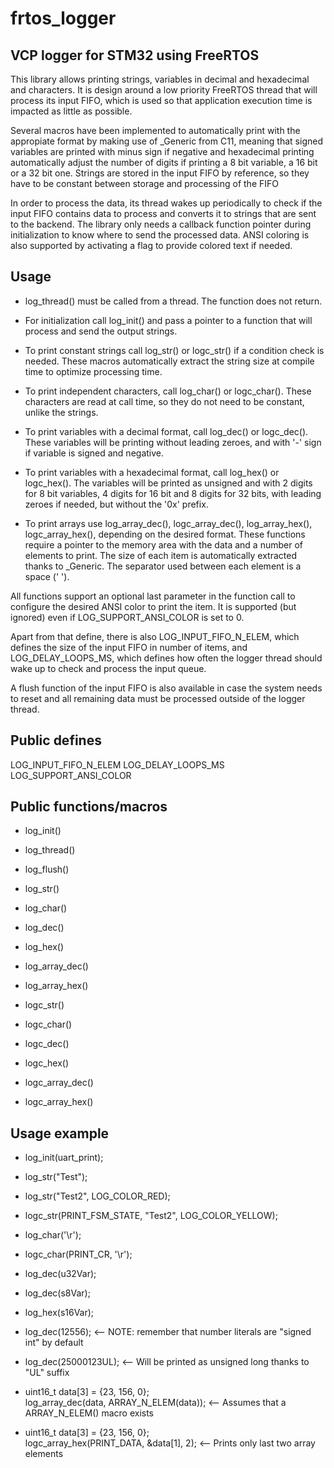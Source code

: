# frtos_logger

## VCP logger for STM32 using FreeRTOS

This library allows printing strings, variables in decimal and hexadecimal and characters.
It is design around a low priority FreeRTOS thread that will process its input FIFO, which
is used so that application execution time is impacted as little as possible.

Several macros have been implemented to automatically print with the appropiate format by
making use of _Generic from C11, meaning that signed variables are printed with minus sign if
negative and hexadecimal printing automatically adjust the number of digits if printing a
8 bit variable, a 16 bit or a 32 bit one.
Strings are stored in the input FIFO by reference, so they have to be constant between storage
and processing of the FIFO

In order to process the data, its thread wakes up periodically to check if the input FIFO
contains data to process and converts it to strings that are sent to the backend. The library
only needs a callback function pointer during initialization to know where to send the
processed data.
ANSI coloring is also supported by activating a flag to provide colored text if needed.


## Usage

* log_thread() must be called from a thread. The function does not return.

* For initialization call log_init() and pass a pointer to a function that will process and send
the output strings.

* To print constant strings call log_str() or logc_str() if a condition check is needed. These
macros automatically extract the string size at compile time to optimize processing time.

* To print independent characters, call log_char() or logc_char(). These characters are read at
call time, so they do not need to be constant, unlike the strings.

* To print variables with a decimal format, call log_dec() or logc_dec(). These variables will
be printing without leading zeroes, and with '-' sign if variable is signed and negative.

* To print variables with a hexadecimal format, call log_hex() or logc_hex(). The variables will
be printed as unsigned and with 2 digits for 8 bit variables, 4 digits for 16 bit and 8 digits
for 32 bits, with leading zeroes if needed, but without the '0x' prefix.

* To print arrays use log_array_dec(), logc_array_dec(), log_array_hex(), logc_array_hex(),
depending on the desired format. These functions require a pointer to the memory area with the
data and a number of elements to print. The size of each item is automatically extracted thanks
to _Generic. The separator used between each element is a space (' ').

All functions support an optional last parameter in the function call to configure the desired
ANSI color to print the item. It is supported (but ignored) even if LOG_SUPPORT_ANSI_COLOR is
set to 0.

Apart from that define, there is also LOG_INPUT_FIFO_N_ELEM, which defines the size of the input
FIFO in number of items, and LOG_DELAY_LOOPS_MS, which defines how often the logger thread
should wake up to check and process the input queue.

A flush function of the input FIFO is also available in case the system needs to reset and all
remaining data must be processed outside of the logger thread.


## Public defines

LOG_INPUT_FIFO_N_ELEM
LOG_DELAY_LOOPS_MS
LOG_SUPPORT_ANSI_COLOR


## Public functions/macros

* log_init()
* log_thread()
* log_flush()

* log_str()
* log_char()
* log_dec()
* log_hex()
* log_array_dec()
* log_array_hex()

* logc_str()
* logc_char()
* logc_dec()
* logc_hex()
* logc_array_dec()
* logc_array_hex()


## Usage example

* log_init(uart_print);

* log_str("Test");
* log_str("Test2", LOG_COLOR_RED);
* logc_str(PRINT_FSM_STATE, "Test2", LOG_COLOR_YELLOW);

* log_char('\r');
* logc_char(PRINT_CR, '\r');

* log_dec(u32Var);
* log_dec(s8Var);
* log_hex(s16Var);
* log_dec(12556);          <-- NOTE: remember that number literals are "signed int" by default
* log_dec(25000123UL);     <-- Will be printed as unsigned long thanks to "UL" suffix

* uint16_t data[3] = {23, 156, 0};  
log_array_dec(data, ARRAY_N_ELEM(data));     <-- Assumes that a ARRAY_N_ELEM() macro exists  

* uint16_t data[3] = {23, 156, 0};  
logc_array_hex(PRINT_DATA, &data[1], 2);     <-- Prints only last two array elements